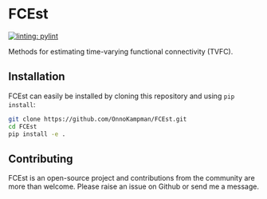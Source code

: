 # FCEst

[![linting: pylint](https://img.shields.io/badge/linting-pylint-yellowgreen)](https://github.com/pylint-dev/pylint)

Methods for estimating time-varying functional connectivity (TVFC).

## Installation

FCEst can easily be installed by cloning this repository and using `pip install`:

```zsh
git clone https://github.com/OnnoKampman/FCEst.git
cd FCEst
pip install -e .
```

## Contributing

FCEst is an open-source project and contributions from the community are more than welcome.
Please raise an issue on Github or send me a message.
